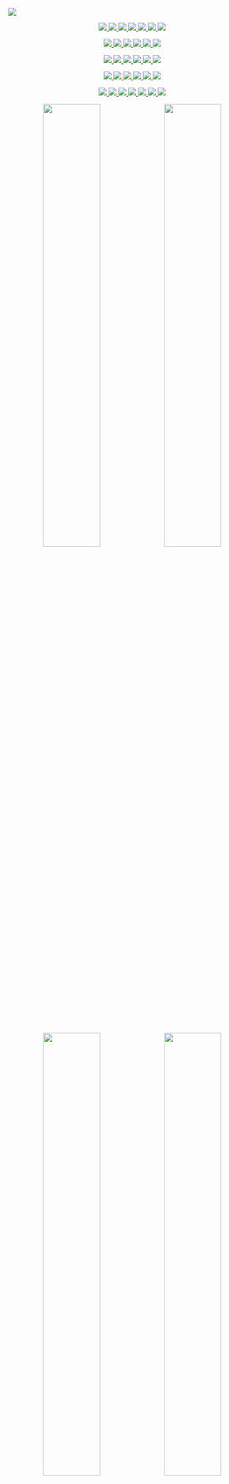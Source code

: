 <!-- Image -->
<a href="https://github.com/RenatoMartins21" target="_blank"><img src="/img/image.gif?raw=true" /></a>

<!-- Socials -->
<p align="center">
  <a href="https://discord.com/invite/EmqJh3s2Z7">
    <img src="https://img.shields.io/discord/881254479813554216?logo=discord&style=for-the-badge&color=blue" />
  </a>
  <a href="">
    <img src="https://img.shields.io/badge/TeamSpeak-2580C3?style=for-the-badge&logo=teamspeak&logoColor=white" />
  </a>
  <a href="">
    <img src="https://img.shields.io/badge/Facebook-%231877F2.svg?style=for-the-badge&logo=Facebook&logoColor=white" />
  </a>
  <a href="">
    <img src="https://img.shields.io/badge/Insta-%23E4405F.svg?style=for-the-badge&logo=Instagram&logoColor=white" />
  </a>
  <a href="">
    <img src="https://img.shields.io/badge/Proton-8B89CC?style=for-the-badge&logo=protonmail&logoColor=white" />
  </a>
  <a href="">
    <img src="https://img.shields.io/badge/Reddit-FF4500?style=for-the-badge&logo=reddit&logoColor=white" />
  </a>
  <a href="">
    <img src="https://img.shields.io/badge/Spotify-1ED760?style=for-the-badge&logo=spotify&logoColor=white" />
  </a>
</p>

<!-- Languages -->
<p align="center">
  <a href="">
    <img src="https://img.shields.io/badge/html5-%23E34F26.svg?style=for-the-badge&logo=html5&logoColor=white" />
  </a>
  <a href="">
    <img src="https://img.shields.io/badge/java-%23ED8B00.svg?style=for-the-badge&logo=java&logoColor=white" />
  </a>
  <a href="">
    <img src="https://img.shields.io/badge/javascript-%23323330.svg?style=for-the-badge&logo=javascript&logoColor=%23F7DF1E" />
  </a>
  <a href="">
    <img src="https://img.shields.io/badge/php-%23777BB4.svg?style=for-the-badge&logo=php&logoColor=white" />
  </a>
  <a href="">
    <img src="https://img.shields.io/badge/python-3670A0?style=for-the-badge&logo=python&logoColor=ffdd54" />
  </a>
  <a href="">
    <img src="https://img.shields.io/badge/swift-F54A2A?style=for-the-badge&logo=swift&logoColor=white" />
  </a>
</p>

<!-- Frameworks/Libraries/Platforms -->
<p align="center">
  <a href="">
    <img src="https://img.shields.io/badge/bootstrap-%23563D7C.svg?style=for-the-badge&logo=bootstrap&logoColor=white" />
  </a>
  <a href="">
    <img src="https://img.shields.io/badge/NPM-%23000000.svg?style=for-the-badge&logo=npm&logoColor=white" />
  </a>
  <a href="">
    <img src="https://img.shields.io/badge/node.js-6DA55F?style=for-the-badge&logo=node.js&logoColor=white" />
  </a>
  <a href="">
    <img src="https://img.shields.io/badge/apache-%23D42029.svg?style=for-the-badge&logo=apache&logoColor=white" />
  </a>
  <a href="">
    <img src="https://img.shields.io/badge/mysql-%2300f.svg?style=for-the-badge&logo=mysql&logoColor=white" />
  </a>
  <a href="">
    <img src="https://img.shields.io/badge/node.js-6DA55F?style=for-the-badge&logo=node.js&logoColor=white" />
  </a>
</p>

<!-- Apps -->
<p align="center">
  <a href="">
    <img src="https://img.shields.io/badge/Adobe%20After%20Effects-9999FF.svg?style=for-the-badge&logo=Adobe%20After%20Effects&logoColor=white" />
  </a>
  <a href="">
    <img src="https://img.shields.io/badge/adobephotoshop-%2331A8FF.svg?style=for-the-badge&logo=adobephotoshop&logoColor=white" />
  </a>
  <a href="">
    <img src="https://img.shields.io/badge/VSCode-0078d7.svg?style=for-the-badge&logo=visual-studio-code&logoColor=white" />
  </a>
  <a href="">
    <img src="https://img.shields.io/badge/Dropbox-%233B4D98.svg?style=for-the-badge&logo=Dropbox&logoColor=white" />
  </a>
  <a href="">
    <img src="https://img.shields.io/badge/Google%20Drive-4285F4?style=for-the-badge&logo=googledrive&logoColor=white" />
  </a>
  <a href="">
    <img src="https://img.shields.io/badge/Mega-%23D90007.svg?style=for-the-badge&logo=Mega&logoColor=white" />
  </a>
</p>

<!-- Gaming -->
<p align="center">
  <a href="">
    <img src="https://img.shields.io/badge/battle.net-%2300AEFF.svg?style=for-the-badge&logo=battle.net&logoColor=white" />
  </a>
  <a href="">
    <img src="https://img.shields.io/badge/steam-%23000000.svg?style=for-the-badge&logo=steam&logoColor=white" />
  </a>
  <a href="">
    <img src="https://img.shields.io/badge/Ubisoft-%23F5F5F5.svg?style=for-the-badge&logo=Ubisoft&logoColor=black" />
  </a>
  <a href="">
    <img src="https://img.shields.io/badge/nVIDIA-%2376B900.svg?style=for-the-badge&logo=nVIDIA&logoColor=white" />
  </a>
  <a href="">
    <img src="https://img.shields.io/badge/Playstation-003791?style=for-the-badge&logo=playstation&logoColor=white" />
  </a>
  <a href="">
    <img src="https://img.shields.io/badge/xbox-%23107C10.svg?style=for-the-badge&logo=xbox&logoColor=white" />
  </a>
  <a href="">
    <img src="https://img.shields.io/badge/Spotify-1ED760?style=for-the-badge&logo=spotify&logoColor=white" />
  </a>
</p>

<!-- Profile Stats -->
<p align="center">
  <img width="48%" src="https://github-readme-stats.vercel.app/api?username=RenatoMartins21&show_icons=true&theme=radical&include_all_commits" />
  <img width="48%" src="https://github-readme-streak-stats.herokuapp.com/?user=RenatoMartins21&theme=radical" />
</p>
<p align="center">
  <img width="48%" src="https://github-readme-stats.vercel.app/api/top-langs/?username=RenatoMartins21&langs_count=4&theme=radical&layout=compact" />
  <img width="48%" src="https://github-readme-stats.vercel.app/api/wakatime?username=RenatoMartins21&theme=radical" />
</p>
<p align="center">
  <a href="https://github.com/BNU-CO452/github-fundamentals-CyberSoldierUK">
    <img width="48%" src="https://github-readme-stats.vercel.app/api/pin/?username=BNU-CO452&repo=github-fundamentals-CyberSoldierUK&theme=radical" />
  </a>
  <a href="https://github.com/BNU-CO452/bluej-apps21-Renato-Martins">
    <img width="48%" src="https://github-readme-stats.vercel.app/api/pin/?username=BNU-CO452&repo=bluej-apps21-Renato-Martins&theme=radical" />
  </a>
</p>
